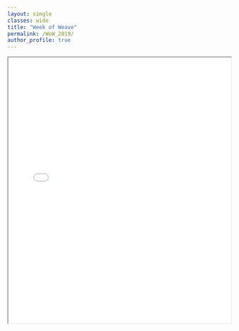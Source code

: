 ```yaml
---
layout: single
classes: wide
title: "Week of Weave"
permalink: /WoW_2019/
author_profile: true
---
```



<iframe src="/assets/Kuzma_WEAVE_2019_V3.pdf" width="100%" height="600px">
    This browser does not support PDFs. Please download the PDF to view it: 
    <a href="/assets/Kuzma_WEAVE_2019_V3.pdf">Download PDF</a>.
</iframe>
